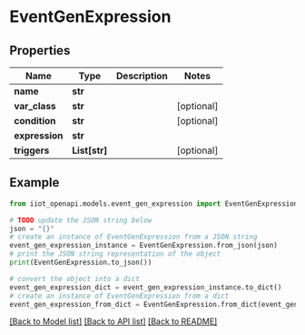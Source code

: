 # EventGenExpression


## Properties

Name | Type | Description | Notes
------------ | ------------- | ------------- | -------------
**name** | **str** |  | 
**var_class** | **str** |  | [optional] 
**condition** | **str** |  | [optional] 
**expression** | **str** |  | 
**triggers** | **List[str]** |  | [optional] 

## Example

```python
from iiot_openapi.models.event_gen_expression import EventGenExpression

# TODO update the JSON string below
json = "{}"
# create an instance of EventGenExpression from a JSON string
event_gen_expression_instance = EventGenExpression.from_json(json)
# print the JSON string representation of the object
print(EventGenExpression.to_json())

# convert the object into a dict
event_gen_expression_dict = event_gen_expression_instance.to_dict()
# create an instance of EventGenExpression from a dict
event_gen_expression_from_dict = EventGenExpression.from_dict(event_gen_expression_dict)
```
[[Back to Model list]](../README.md#documentation-for-models) [[Back to API list]](../README.md#documentation-for-api-endpoints) [[Back to README]](../README.md)


